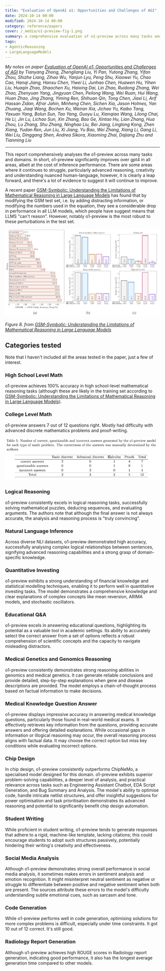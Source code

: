 ```yaml
---
title: "Evaluation of OpenAI o1: Opportunities and Challenges of AGI"
date: 2024-10-14 00:00
modified: 2024-10-14 00:00
category: reference/papers
cover: /_media/o1-preview-fig-1.png
summary: a comprehensive evaluation of o1-preview across many tasks and domains.
tags:
- AgenticReasoning
- LargeLanguageModels
---
```


*My notes on paper [Evaluation of OpenAI o1: Opportunities and Challenges of AGI](https://arxiv.org/abs/2409.18486) by Tianyang Zhong, Zhengliang Liu, Yi Pan, Yutong Zhang, Yifan Zhou, Shizhe Liang, Zihao Wu, Yanjun Lyu, Peng Shu, Xiaowei Yu, Chao Cao, Hanqi Jiang, Hanxu Chen, Yiwei Li, Junhao Chen, Huawen Hu, Yihen Liu, Huaqin Zhao, Shaochen Xu, Haixing Dai, Lin Zhao, Ruidong Zhang, Wei Zhao, Zhenyuan Yang, Jingyuan Chen, Peilong Wang, Wei Ruan, Hui Wang, Huan Zhao, Jing Zhang, Yiming Ren, Shihuan Qin, Tong Chen, Jiaxi Li, Arif Hassan Zidan, Afrar Jahin, Minheng Chen, Sichen Xia, Jason Holmes, Yan Zhuang, Jiaqi Wang, Bochen Xu, Weiran Xia, Jichao Yu, Kaibo Tang, Yaxuan Yang, Bolun Sun, Tao Yang, Guoyu Lu, Xianqiao Wang, Lilong Chai, He Li, Jin Lu, Lichao Sun, Xin Zhang, Bao Ge, Xintao Hu, Lian Zhang, Hua Zhou, Lu Zhang, Shu Zhang, Ninghao Liu, Bei Jiang, Linglong Kong, Zhen Xiang, Yudan Ren, Jun Liu, Xi Jiang, Yu Bao, Wei Zhang, Xiang Li, Gang Li, Wei Liu, Dinggang Shen, Andrea Sikora, Xiaoming Zhai, Dajiang Zhu and Tianming Liu*

---

This report comprehensively analyses the o1-preview across many tasks and domains. In short, o1-preview significantly improves over gpt4 in all areas, albeit at the cost of inference performance. There are some areas where it continues to struggle, particularly advanced reasoning, creativity and understanding nuanced human-language, however, it is clearly a leap forward, and there's a lot of evidence to suggest it will continue to improve.

A recent paper [GSM-Symbolic: Understanding the Limitations of Mathematical Reasoning in Large Language Models](gsm-symbolic-understanding-the-limitations-of-mathematical-reasoning-in-large-language-models.md) has found that by modifying the GSM test set, i.e. by adding distracting information, or modifying the numbers used in the equation, they see a considerable drop in performance in all LLM models, which people have suggest means that LLMS "can't reason". However, notably o1-preview is the most robust to these perturbations in the test set.

![Figure 8.](../../_media/evaluation-of-openai-o1-opportunities-and-challenges-of-agi-fig8.png)

*Figure 8. from [GSM-Symbolic: Understanding the Limitations of Mathematical Reasoning in Large Language Models](gsm-symbolic-understanding-the-limitations-of-mathematical-reasoning-in-large-language-models.md)*

## Categories tested

Note that I haven't included all the areas tested in the paper, just a few of interest.

### High School Level Math

o1-preview achieves 100% accuracy in high school-level mathematical reasoning tasks (although these are likely in the training set according to [GSM-Symbolic: Understanding the Limitations of Mathematical Reasoning in Large Language Models](gsm-symbolic-understanding-the-limitations-of-mathematical-reasoning-in-large-language-models.md)).

### College Level Math

o1-preview answers 7 out of 12 questions right. Mostly had difficulty with advanced discrete mathematics problems and proof-writing.

![Table 5.](../../_media/evaluation-of-openai-o1-opportunities-and-challenges-of-agi-table-5.png)

### Logical Reasoning

o1-preview consistently excels in logical reasoning tasks, successfully solving mathematical puzzles, deducing sequences, and evaluating arguments. The authors note that although the final answer is not always accurate, the analysis and reasoning process is "truly convincing".

### Natural Language Inference

Across diverse NLI datasets, o1-preview demonstrated high accuracy, successfully analysing complex logical relationships between sentences, signifying advanced reasoning capabilities and a strong grasp of domain-specific knowledge.

### Quantitative Investing

o1-preview exhibits a strong understanding of financial knowledge and statistical modelling techniques, enabling it to perform well in quantitative investing tasks. The model demonstrates a comprehensive knowledge and clear explanations of complex concepts like mean reversion, ARIMA models, and stochastic oscillators.

### Educational Q&A

o1-preview excels in answering educational questions, highlighting its potential as a valuable tool in academic settings. Its ability to accurately select the correct answer from a set of options reflects a robust comprehension of scientific concepts and the capacity to navigate misleading distractors.

### Medical Genetics and Genomics Reasoning

o1-preview consistently demonstrates strong reasoning abilities in genomics and medical genetics. It can generate reliable conclusions and provide detailed, step-by-step explanations when gene and disease descriptions are provided. The model employs a chain-of-thought process based on factual information to make decisions.

### Medical Knowledge Question Answer

o1-preview displays impressive accuracy in answering medical knowledge questions, particularly those found in real-world medical exams. It effectively retrieves key information from the questions, providing accurate answers and offering detailed explanations. While occasional gaps in information or illogical reasoning may occur, the overall reasoning process aligns with factual data. It may choose the correct option but miss key conditions while evaluating incorrect options.

### Chip Design

In chip design, o1-preview consistently outperforms ChipNeMo, a specialised model designed for this domain. o1-preview exhibits superior problem-solving capabilities, a deeper level of analysis, and practical relevance across tasks such as Engineering Assistant Chatbot, EDA Script Generation, and Bug Summary and Analysis. The model's ability to optimise code, handle intricate netlist structures, and offer insightful suggestions for power optimisation and task prioritisation demonstrates its advanced reasoning and potential to significantly benefit chip design automation.

### Student Writing

While proficient in student writing, o1-preview tends to generate responses that adhere to a rigid, machine-like template, lacking citations; this could encourage students to adopt such structures passively, potentially hindering their writing's creativity and effectiveness.

### Social Media Analysis

Although o1-preview demonstrates strong overall performance in social media analysis, it sometimes makes errors in sentiment analysis and emotion recognition. It might misinterpret neutral sentiment as negative or struggle to differentiate between positive and negative sentiment when both are present. The sources attribute these errors to the model's difficulty understanding subtle emotional cues, such as sarcasm and tone.

### Code Generation

While o1-preview performs well in code generation, optimising solutions for more complex problems is difficult, especially under time constraints. It got 10 out of 12 correct. It's still good.

### Radiology Report Generation

Although o1-preview achieves high ROUGE scores in Radiology report generation, indicating good performance, it also has the longest average generation time compared to other models.
